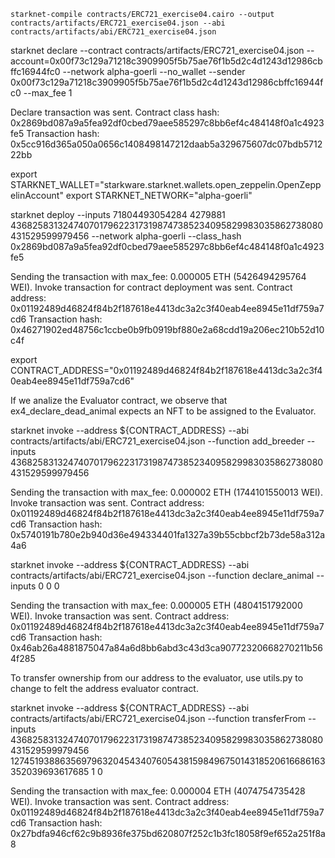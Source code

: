 
````
starknet-compile contracts/ERC721_exercise04.cairo --output contracts/artifacts/ERC721_exercise04.json --abi contracts/artifacts/abi/ERC721_exercise04.json
````

starknet declare --contract contracts/artifacts/ERC721_exercise04.json --account=0x00f73c129a71218c3909905f5b75ae76f1b5d2c4d1243d12986cbffc16944fc0 --network alpha-goerli --no_wallet --sender 0x00f73c129a71218c3909905f5b75ae76f1b5d2c4d1243d12986cbffc16944fc0 --max_fee 1

Declare transaction was sent.
Contract class hash: 0x2869bd087a9a5fea92df0cbed79aee585297c8bb6ef4c484148f0a1c4923fe5
Transaction hash: 0x5cc916d365a050a0656c1408498147212daab5a329675607dc07bdb571222bb

export STARKNET_WALLET="starkware.starknet.wallets.open_zeppelin.OpenZeppelinAccount"
export STARKNET_NETWORK="alpha-goerli"

starknet deploy --inputs 71804493054284 4279881 436825831324740701796223173198747385234095829983035862738080431529599979456 --network alpha-goerli --class_hash 0x2869bd087a9a5fea92df0cbed79aee585297c8bb6ef4c484148f0a1c4923fe5


Sending the transaction with max_fee: 0.000005 ETH (5426494295764 WEI).
Invoke transaction for contract deployment was sent.
Contract address: 0x01192489d46824f84b2f187618e4413dc3a2c3f40eab4ee8945e11df759a7cd6
Transaction hash: 0x46271902ed48756c1ccbe0b9fb0919bf880e2a68cdd19a206ec210b52d10c4f

export CONTRACT_ADDRESS="0x01192489d46824f84b2f187618e4413dc3a2c3f40eab4ee8945e11df759a7cd6"

If we analize the Evaluator contract, we observe that ex4_declare_dead_animal expects an NFT to be assigned to the Evaluator. 

starknet invoke --address ${CONTRACT_ADDRESS} --abi contracts/artifacts/abi/ERC721_exercise04.json --function add_breeder --inputs 436825831324740701796223173198747385234095829983035862738080431529599979456

Sending the transaction with max_fee: 0.000002 ETH (1744101550013 WEI).
Invoke transaction was sent.
Contract address: 0x01192489d46824f84b2f187618e4413dc3a2c3f40eab4ee8945e11df759a7cd6
Transaction hash: 0x5740191b780e2b940d36e494334401fa1327a39b55cbbcf2b73de58a312a4a6

starknet invoke --address ${CONTRACT_ADDRESS} --abi contracts/artifacts/abi/ERC721_exercise04.json --function declare_animal --inputs 0 0 0

Sending the transaction with max_fee: 0.000005 ETH (4804151792000 WEI).
Invoke transaction was sent.
Contract address: 0x01192489d46824f84b2f187618e4413dc3a2c3f40eab4ee8945e11df759a7cd6
Transaction hash: 0x46ab26a4881875047a84a6d8bb6abd3c43d3ca90772320668270211b564f285

To transfer ownership from our address to the evaluator, use utils.py to change to felt the address evaluator contract.


starknet invoke --address ${CONTRACT_ADDRESS} --abi contracts/artifacts/abi/ERC721_exercise04.json --function transferFrom --inputs 436825831324740701796223173198747385234095829983035862738080431529599979456 1274519388635697963204543407605438159849675014318520616686163352039693617685 1 0

Sending the transaction with max_fee: 0.000004 ETH (4074754735428 WEI).
Invoke transaction was sent.
Contract address: 0x01192489d46824f84b2f187618e4413dc3a2c3f40eab4ee8945e11df759a7cd6
Transaction hash: 0x27bdfa946cf62c9b8936fe375bd620807f252c1b3fc18058f9ef652a251f8a8

